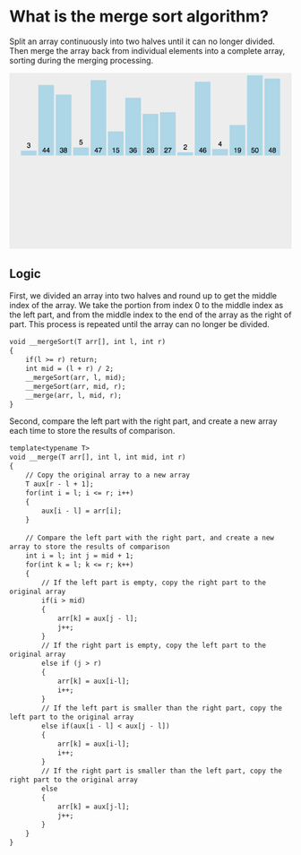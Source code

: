 # What is the merge sort algorithm?

Split an array continuously into two halves until it can no longer divided. Then merge the array back from individual elements into a complete array, sorting during the merging processing.

![alt text](Merge_Sort.gif)

## Logic

First, we divided an array into two halves and round up to get the middle index of the array. We take the portion from index 0 to the middle index as the left part, and from the middle index to the end of the array as the right of part. This process is repeated until the array can no longer be divided.

```
void __mergeSort(T arr[], int l, int r)
{
    if(l >= r) return;
    int mid = (l + r) / 2;
    __mergeSort(arr, l, mid);
    __mergeSort(arr, mid, r);
    __merge(arr, l, mid, r);
}
```

Second, compare the left part with the right part, and create a new array each time to store the results of comparison.

```
template<typename T>
void __merge(T arr[], int l, int mid, int r)
{
    // Copy the original array to a new array
    T aux[r - l + 1];
    for(int i = l; i <= r; i++)
    {
        aux[i - l] = arr[i];
    }
    
    // Compare the left part with the right part, and create a new array to store the results of comparison
    int i = l; int j = mid + 1;
    for(int k = l; k <= r; k++)
    {
        // If the left part is empty, copy the right part to the original array
        if(i > mid)
        {
            arr[k] = aux[j - l];
            j++;
        }
        // If the right part is empty, copy the left part to the original array
        else if (j > r)
        {
            arr[k] = aux[i-l];
            i++;
        }
        // If the left part is smaller than the right part, copy the left part to the original array
        else if(aux[i - l] < aux[j - l])
        {
            arr[k] = aux[i-l];
            i++;
        }
        // If the right part is smaller than the left part, copy the right part to the original array
        else
        {
            arr[k] = aux[j-l];
            j++;
        }
    }
}
```
